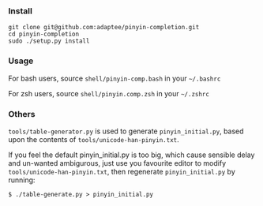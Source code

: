 ### Install

	git clone git@github.com:adaptee/pinyin-completion.git
	cd pinyin-completion
	sudo ./setup.py install

### Usage

For bash users, source `shell/pinyin-comp.bash` in your `~/.bashrc`

For zsh users, source `shell/pinyin.comp.zsh` in your `~/.zshrc`

### Others

`tools/table-generator.py` is used to generate `pinyin_initial.py`, based upon the contents of `tools/unicode-han-pinyin.txt`.

If you feel the default pinyin_initial.py is too big, which cause sensible delay and un-wanted ambigurous, just use you favourite editor to modify `tools/unicode-han-pinyin.txt`, then regenerate `pinyin_initial.py` by running:

	$ ./table-generate.py > pinyin_initial.py

